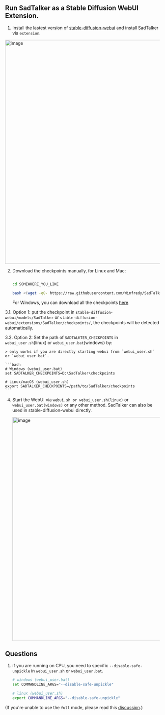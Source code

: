 ## Run SadTalker as a Stable Diffusion WebUI Extension.

1. Install the lastest version of [stable-diffusion-webui](https://github.com/AUTOMATIC1111/stable-diffusion-webui) and install SadTalker via `extension`.
<img width="726" alt="image" src="https://user-images.githubusercontent.com/4397546/230698519-267d1d1f-6e99-4dd4-81e1-7b889259efbd.png">

2. Download the checkpoints manually, for Linux and Mac:

    ```bash

    cd SOMEWHERE_YOU_LIKE

    bash <(wget -qO- https://raw.githubusercontent.com/Winfredy/SadTalker/main/scripts/download_models.sh)
    ```

    For Windows, you can download all the checkpoints [here](https://github.com/OpenTalker/SadTalker/tree/main#2-download-models).

3.1. Option 1: put the checkpoint in `stable-diffusion-webui/models/SadTalker` or `stable-diffusion-webui/extensions/SadTalker/checkpoints/`, the checkpoints will be detected automatically.

3.2. Option 2: Set the path of `SADTALKTER_CHECKPOINTS` in `webui_user.sh`(linux) or `webui_user.bat`(windows) by:

    > only works if you are directly starting webui from `webui_user.sh` or `webui_user.bat`.

    ```bash
    # Windows (webui_user.bat)
    set SADTALKER_CHECKPOINTS=D:\SadTalker\checkpoints

    # Linux/macOS (webui_user.sh)
    export SADTALKER_CHECKPOINTS=/path/to/SadTalker/checkpoints
    ```

4. Start the WebUI via `webui.sh or webui_user.sh(linux)` or `webui_user.bat(windows)` or any other method. SadTalker can also be used in stable-diffusion-webui directly.
    
    <img width="726" alt="image" src="https://user-images.githubusercontent.com/4397546/230698614-58015182-2916-4240-b324-e69022ef75b3.png">
    
## Questions

1. if you are running on CPU, you need to specific `--disable-safe-unpickle` in `webui_user.sh` or `webui_user.bat`.

    ```bash
    # windows (webui_user.bat)
    set COMMANDLINE_ARGS="--disable-safe-unpickle"

    # linux (webui_user.sh)
    export COMMANDLINE_ARGS="--disable-safe-unpickle"
    ```



(If you're unable to use the `full` mode, please read this [discussion](https://github.com/Winfredy/SadTalker/issues/78).)
